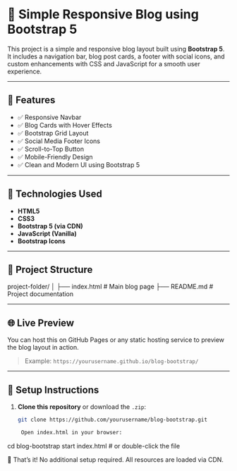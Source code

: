 # 📝 Simple Responsive Blog using Bootstrap 5

This project is a simple and responsive blog layout built using **Bootstrap 5**. It includes a navigation bar, blog post cards, a footer with social icons, and custom enhancements with CSS and JavaScript for a smooth user experience.

---

## 📌 Features

- ✅ Responsive Navbar
- ✅ Blog Cards with Hover Effects
- ✅ Bootstrap Grid Layout
- ✅ Social Media Footer Icons
- ✅ Scroll-to-Top Button
- ✅ Mobile-Friendly Design
- ✅ Clean and Modern UI using Bootstrap 5

---

## 🚀 Technologies Used

- **HTML5**
- **CSS3**
- **Bootstrap 5 (via CDN)**
- **JavaScript (Vanilla)**
- **Bootstrap Icons**

---

## 📁 Project Structure

project-folder/
│
├── index.html # Main blog page
├── README.md # Project documentation


---

## 🌐 Live Preview

You can host this on GitHub Pages or any static hosting service to preview the blog layout in action.

> Example: `https://yourusername.github.io/blog-bootstrap/`

---

## 🧰 Setup Instructions

1. **Clone this repository** or download the `.zip`:
   ```bash
   git clone https://github.com/yourusername/blog-bootstrap.git

    Open index.html in your browser:

cd blog-bootstrap
start index.html  # or double-click the file

🎉 That’s it! No additional setup required. All resources are loaded via CDN.
